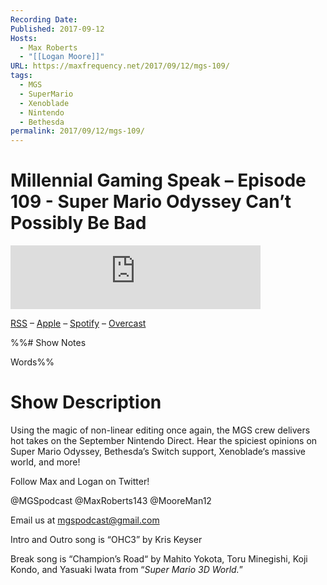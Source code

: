 ```yaml
---
Recording Date: 
Published: 2017-09-12
Hosts:
  - Max Roberts
  - "[[Logan Moore]]"
URL: https://maxfrequency.net/2017/09/12/mgs-109/
tags:
  - MGS
  - SuperMario
  - Xenoblade
  - Nintendo
  - Bethesda
permalink: 2017/09/12/mgs-109/
---
```

# Millennial Gaming Speak – Episode 109 - Super Mario Odyssey Can’t Possibly Be Bad

<iframe src="https://podcasters.spotify.com/pod/show/millennialgamingspeak/embed/episodes/Episode-109-Super-Mario-Odyssey-Cant-Possibly-Be-Bad-e1adhsk/a-a6ts45o" height="102px" width="400px" frameborder="0" scrolling="no"></iframe>

[RSS](https://anchor.fm/s/74aa3858/podcast/rss) – [Apple](https://podcasts.apple.com/us/podcast/episode-3-gdc-wrap-up/id1000915981?i=1000542222515) – [Spotify](https://open.spotify.com/episode/7wePXT4Bt22LWifVLx3n8y) – [Overcast](https://overcast.fm/+EtIgeWxEU)

%%# Show Notes

Words%%

# Show Description

Using the magic of non-linear editing once again, the MGS crew delivers hot takes on the September Nintendo Direct. Hear the spiciest opinions on Super Mario Odyssey, Bethesda’s Switch support, Xenoblade‘s massive world, and more!

Follow Max and Logan on Twitter!

@MGSpodcast
@MaxRoberts143
@MooreMan12

Email us at mgspodcast@gmail.com

Intro and Outro song is “OHC3” by Kris Keyser

Break song is “Champion’s Road“ by Mahito Yokota, Toru Minegishi, Koji Kondo, and Yasuaki Iwata from “*Super Mario 3D World.*”